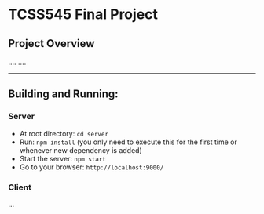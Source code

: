 # TCSS545 Final Project

## Project Overview
....
....

------------

## Building and Running:

### Server
- At root directory: `cd server`
- Run: `npm install` (you only need to execute this for the first time or whenever new dependency is added)
- Start the server: `npm start`
- Go to your browser: `http://localhost:9000/`

### Client
...
